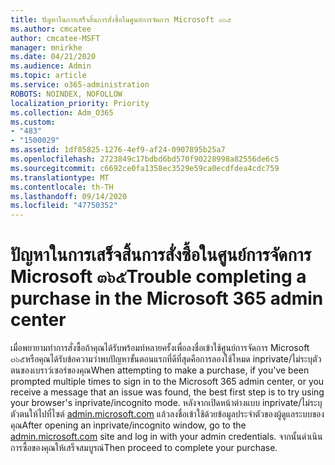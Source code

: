 ```yaml
---
title: ปัญหาในการเสร็จสิ้นการสั่งซื้อในศูนย์การจัดการ Microsoft ๓๖๕
ms.author: cmcatee
author: cmcatee-MSFT
manager: mnirkhe
ms.date: 04/21/2020
ms.audience: Admin
ms.topic: article
ms.service: o365-administration
ROBOTS: NOINDEX, NOFOLLOW
localization_priority: Priority
ms.collection: Adm_O365
ms.custom:
- "483"
- "1500029"
ms.assetid: 1df85825-1276-4ef9-af24-0907895b25a7
ms.openlocfilehash: 2723849c17bdbd6bd570f90228998a82556de6c5
ms.sourcegitcommit: c6692ce0fa1358ec3529e59ca0ecdfdea4cdc759
ms.translationtype: MT
ms.contentlocale: th-TH
ms.lasthandoff: 09/14/2020
ms.locfileid: "47750352"
---
```

# <a name="trouble-completing-a-purchase-in-the-microsoft-365-admin-center"></a><span data-ttu-id="a8fac-102">ปัญหาในการเสร็จสิ้นการสั่งซื้อในศูนย์การจัดการ Microsoft ๓๖๕</span><span class="sxs-lookup"><span data-stu-id="a8fac-102">Trouble completing a purchase in the Microsoft 365 admin center</span></span>

<span data-ttu-id="a8fac-103">เมื่อพยายามทำการสั่งซื้อถ้าคุณได้รับพร้อมท์หลายครั้งเพื่อลงชื่อเข้าใช้ศูนย์การจัดการ Microsoft ๓๖๕หรือคุณได้รับข้อความว่าพบปัญหาขั้นตอนแรกที่ดีที่สุดคือการลองใช้โหมด inprivate/ไม่ระบุตัวตนของเบราว์เซอร์ของคุณ</span><span class="sxs-lookup"><span data-stu-id="a8fac-103">When attempting to make a purchase, if you've been prompted multiple times to sign in to the Microsoft 365 admin center, or you receive a message that an issue was found, the best first step is to try using your browser's inprivate/incognito mode.</span></span> <span data-ttu-id="a8fac-104">หลังจากเปิดหน้าต่างแบบ inprivate/ไม่ระบุตัวตนให้ไปที่ไซต์ [admin.microsoft.com](https://admin.microsoft.com) แล้วลงชื่อเข้าใช้ด้วยข้อมูลประจำตัวของผู้ดูแลระบบของคุณ</span><span class="sxs-lookup"><span data-stu-id="a8fac-104">After opening an inprivate/incognito window, go to the [admin.microsoft.com](https://admin.microsoft.com) site and log in with your admin credentials.</span></span> <span data-ttu-id="a8fac-105">จากนั้นดำเนินการซื้อของคุณให้เสร็จสมบูรณ์</span><span class="sxs-lookup"><span data-stu-id="a8fac-105">Then proceed to complete your purchase.</span></span>